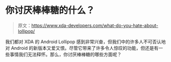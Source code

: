 # 你讨厌棒棒糖的什么？

> 原文：<https://www.xda-developers.com/what-do-you-hate-about-lollipop/>

我们都对 XDA 的 Android Lollipop 感到非常兴奋，但我们中的许多人不可否认地对 Android 的新版本又爱又恨。尽管它带来了许多令人惊叹的功能，但还是有一些事情我们无法释怀。那么，你讨厌棒棒糖的哪些方面呢？